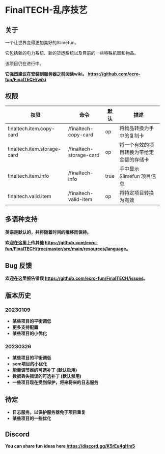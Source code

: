 
# FinalTECH-乱序技艺


## 关于


一个让世界变得更加美好的Slimefun。

它包括新的电力系统、新的货运系统以及目前的一些特殊机器和物品。

该项目仍在进行中。

<b>它强烈建议在安装到服务器之前阅读wiki。 <https://github.com/ecro-fun/FinalTECH/wiki>

## 权限

| 权限                          | 命令                      | 默认   | 描述                   |
| --------------------------- | ----------------------- | ---- | -------------------- |
| finaltech.item.copy-card    | /finaltech-copy-card    | op   | 将物品转换为手中的复制卡         |
| finaltech.item.storage-card | /finaltech-storage-card | op   | 将一个有效的项目转换为带给定金额的存储卡 |
| finaltech.item.info         | /finaltech-info         | true | 手中显示 Slimefun 项目信息   |
| finaltech.valid.item        | /finaltech-valid-item   | op   | 将特定项目转换为有效           |

## 多语种支持

英语是默认的，并将随着时间的推移而保持。

欢迎在这里上传其他 <https://github.com/ecro-fun/FinalTECH/tree/master/src/main/resources/language>。

## Bug 反馈

欢迎在这里报告错误 <https://github.com/ecro-fun/FinalTECH/issues>。

## 版本历史

### 20230109

+ 某些项目的平衡调低
+ 更多支持配置
+ 某些项目的小优化

### 20230326

+ 某些项目的平衡调低
+ som项目的小优化
+ 能量调节器的可选补丁 (默认启用)
+ 数据丢失错误的可选补丁 (默认禁用)
+ 一些项目现在受到保护，将来将来的日志服务

## 待定

+ 日志服务，以保护服务器免于项目重复
+ 某些项目的一些优化

## Discord

You can share fun ideas here https://discord.gg/K5rEu4gHm5
